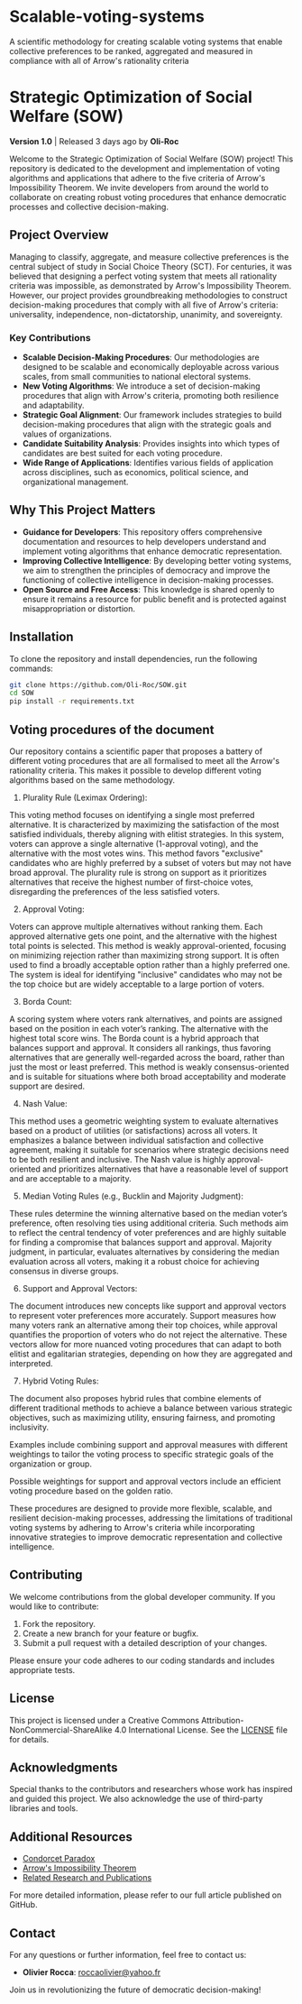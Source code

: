 # Scalable-voting-systems

A scientific methodology for creating scalable voting systems that enable collective preferences to be ranked, aggregated and measured in compliance with all of Arrow's rationality criteria

# Strategic Optimization of Social Welfare (SOW)

**Version 1.0** | Released 3 days ago by **Oli-Roc**

Welcome to the Strategic Optimization of Social Welfare (SOW) project! This repository is dedicated to the development and implementation of voting algorithms and applications that adhere to the five criteria of Arrow's Impossibility Theorem. We invite developers from around the world to collaborate on creating robust voting procedures that enhance democratic processes and collective decision-making.

## Project Overview

Managing to classify, aggregate, and measure collective preferences is the central subject of study in Social Choice Theory (SCT). For centuries, it was believed that designing a perfect voting system that meets all rationality criteria was impossible, as demonstrated by Arrow's Impossibility Theorem. However, our project provides groundbreaking methodologies to construct decision-making procedures that comply with all five of Arrow's criteria: universality, independence, non-dictatorship, unanimity, and sovereignty.

### Key Contributions

- **Scalable Decision-Making Procedures**: Our methodologies are designed to be scalable and economically deployable across various scales, from small communities to national electoral systems.
- **New Voting Algorithms**: We introduce a set of decision-making procedures that align with Arrow's criteria, promoting both resilience and adaptability.
- **Strategic Goal Alignment**: Our framework includes strategies to build decision-making procedures that align with the strategic goals and values of organizations.
- **Candidate Suitability Analysis**: Provides insights into which types of candidates are best suited for each voting procedure.
- **Wide Range of Applications**: Identifies various fields of application across disciplines, such as economics, political science, and organizational management.

## Why This Project Matters

- **Guidance for Developers**: This repository offers comprehensive documentation and resources to help developers understand and implement voting algorithms that enhance democratic representation.
- **Improving Collective Intelligence**: By developing better voting systems, we aim to strengthen the principles of democracy and improve the functioning of collective intelligence in decision-making processes.
- **Open Source and Free Access**: This knowledge is shared openly to ensure it remains a resource for public benefit and is protected against misappropriation or distortion.

## Installation

To clone the repository and install dependencies, run the following commands:

```bash
git clone https://github.com/Oli-Roc/SOW.git
cd SOW
pip install -r requirements.txt
```

## Voting procedures of the document

Our repository contains a scientific paper that proposes a battery of different voting procedures that are all formalised to meet all the Arrow's rationality criteria. 
This makes it possible to develop different voting algorithms based on the same methodology. 

1. Plurality Rule (Leximax Ordering):

This voting method focuses on identifying a single most preferred alternative. It is characterized by maximizing the satisfaction of the most satisfied individuals, thereby aligning with elitist strategies.
In this system, voters can approve a single alternative (1-approval voting), and the alternative with the most votes wins. This method favors "exclusive" candidates who are highly preferred by a subset of voters but may not have broad approval.
The plurality rule is strong on support as it prioritizes alternatives that receive the highest number of first-choice votes, disregarding the preferences of the less satisfied voters.

2. Approval Voting:

Voters can approve multiple alternatives without ranking them. Each approved alternative gets one point, and the alternative with the highest total points is selected.
This method is weakly approval-oriented, focusing on minimizing rejection rather than maximizing strong support. It is often used to find a broadly acceptable option rather than a highly preferred one.
The system is ideal for identifying "inclusive" candidates who may not be the top choice but are widely acceptable to a large portion of voters.

3. Borda Count:

A scoring system where voters rank alternatives, and points are assigned based on the position in each voter’s ranking. The alternative with the highest total score wins.
The Borda count is a hybrid approach that balances support and approval. It considers all rankings, thus favoring alternatives that are generally well-regarded across the board, rather than just the most or least preferred.
This method is weakly consensus-oriented and is suitable for situations where both broad acceptability and moderate support are desired.

4. Nash Value:

This method uses a geometric weighting system to evaluate alternatives based on a product of utilities (or satisfactions) across all voters.
It emphasizes a balance between individual satisfaction and collective agreement, making it suitable for scenarios where strategic decisions need to be both resilient and inclusive.
The Nash value is highly approval-oriented and prioritizes alternatives that have a reasonable level of support and are acceptable to a majority.

5. Median Voting Rules (e.g., Bucklin and Majority Judgment):

These rules determine the winning alternative based on the median voter’s preference, often resolving ties using additional criteria.
Such methods aim to reflect the central tendency of voter preferences and are highly suitable for finding a compromise that balances support and approval.
Majority judgment, in particular, evaluates alternatives by considering the median evaluation across all voters, making it a robust choice for achieving consensus in diverse groups.

6. Support and Approval Vectors:

The document introduces new concepts like support and approval vectors to represent voter preferences more accurately. Support measures how many voters rank an alternative among their top choices, while approval quantifies the proportion of voters who do not reject the alternative.
These vectors allow for more nuanced voting procedures that can adapt to both elitist and egalitarian strategies, depending on how they are aggregated and interpreted.

7. Hybrid Voting Rules:

The document also proposes hybrid rules that combine elements of different traditional methods to achieve a balance between various strategic objectives, such as maximizing utility, ensuring fairness, and promoting inclusivity.

Examples include combining support and approval measures with different weightings to tailor the voting process to specific strategic goals of the organization or group. 

Possible weightings for support and approval vectors include an efficient voting procedure based on the golden ratio.

These procedures are designed to provide more flexible, scalable, and resilient decision-making processes, addressing the limitations of traditional voting systems by adhering to Arrow's criteria while incorporating innovative strategies to improve democratic representation and collective intelligence.

## Contributing

We welcome contributions from the global developer community. If you would like to contribute:

1. Fork the repository.
2. Create a new branch for your feature or bugfix.
3. Submit a pull request with a detailed description of your changes.

Please ensure your code adheres to our coding standards and includes appropriate tests.

## License

This project is licensed under a Creative Commons Attribution-NonCommercial-ShareAlike 4.0 International License. See the [LICENSE](LICENSE) file for details.

## Acknowledgments

Special thanks to the contributors and researchers whose work has inspired and guided this project. We also acknowledge the use of third-party libraries and tools.

## Additional Resources

- [Condorcet Paradox](https://en.wikipedia.org/wiki/Condorcet_paradox)
- [Arrow's Impossibility Theorem](https://en.wikipedia.org/wiki/Arrow%27s_impossibility_theorem)
- [Related Research and Publications](https://www.iddri.org/sites/default/files/import/publications/an_0804.collectivepreferences.pdf)

For more detailed information, please refer to our full article published on GitHub.

## Contact

For any questions or further information, feel free to contact us:

- **Olivier Rocca**: roccaolivier@yahoo.fr

Join us in revolutionizing the future of democratic decision-making!

